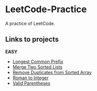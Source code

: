 # LeetCode-Practice
A practice of LeetCode.

## Links to projects

**EASY**

- [Longest Common Prefix](https://github.com/Sophistt/LeetCode-Practice/tree/master/LongestCommonPrefix)
- [Merge Two Sorted Lists](https://github.com/Sophistt/LeetCode-Practice/tree/master/MergeTwoSortedLists)
- [Remove Duplicates from Sorted Array](https://github.com/Sophistt/LeetCode-Practice/tree/master/RemoveDuplicatesFromSortedArray)
- [Roman to Integer](https://github.com/Sophistt/LeetCode-Practice/tree/master/RomanToInteger)
- [Valid Parentheses](https://github.com/Sophistt/LeetCode-Practice/tree/master/ValidParentheses)
